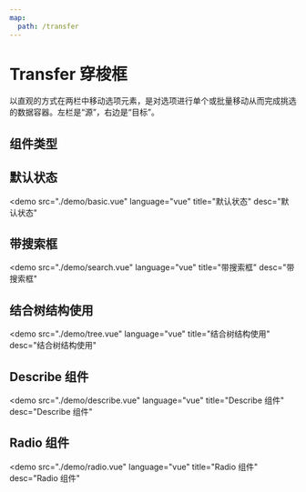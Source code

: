 ```yaml
---
map:
  path: /transfer
---
```


# Transfer 穿梭框

以直观的方式在两栏中移动选项元素，是对选项进行单个或批量移动从而完成挑选的数据容器。左栏是“源”，右边是“目标”。

## 组件类型

## 默认状态

<demo src="./demo/basic.vue"
  language="vue"
  title="默认状态"
  desc="默认状态"
  >
</demo>

## 带搜索框

<demo src="./demo/search.vue"
  language="vue"
  title="带搜索框"
  desc="带搜索框"
  >
</demo>

## 结合树结构使用

<demo src="./demo/tree.vue"
  language="vue"
  title="结合树结构使用"
  desc="结合树结构使用"
  >
</demo>

## Describe 组件

<demo src="./demo/describe.vue"
  language="vue"
  title="Describe 组件"
  desc="Describe 组件"
  >
</demo>

## Radio 组件

<demo src="./demo/radio.vue"
  language="vue"
  title="Radio 组件"
  desc="Radio 组件"
  >
</demo>
